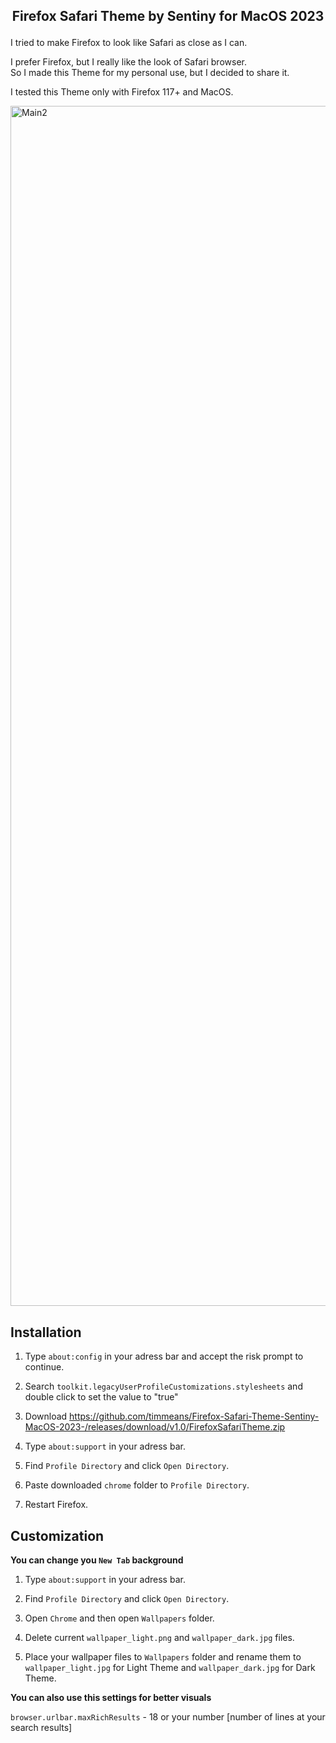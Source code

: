 ## <p align="center"><b>Firefox Safari Theme by Sentiny for MacOS 2023</b></p>

I tried to make Firefox to look like Safari as close as I can.

I prefer Firefox, but I really like the look of Safari browser.<br>
So I made this Theme for my personal use, but I decided to share it.

I tested this Theme only with Firefox 117+ and MacOS.


<img width="1920" alt="Main2" src="https://github.com/timmeans/Firefox-Safari-Theme-Sentiny-MacOS-2023-/assets/125558706/4547e392-698d-4326-9945-701410010f2c">

## Installation

1. Type `about:config` in your adress bar and accept the risk prompt to continue.
 	
2. Search `toolkit.legacyUserProfileCustomizations.stylesheets` and double click to set the value to "true"

3. Download https://github.com/timmeans/Firefox-Safari-Theme-Sentiny-MacOS-2023-/releases/download/v1.0/FirefoxSafariTheme.zip
    
4. Type `about:support` in your adress bar.

5. Find `Profile Directory` and click `Open Directory`.

6. Paste downloaded `chrome` folder to `Profile Directory`.

7. Restart Firefox.

## Customization

<b>You can change you `New Tab` background</b>

1. Type `about:support` in your adress bar.

2. Find `Profile Directory` and click `Open Directory`.

3. Open `Chrome` and then open `Wallpapers` folder.

4. Delete current `wallpaper_light.png` and `wallpaper_dark.jpg` files.

5. Place your wallpaper files to `Wallpapers` folder and rename them to `wallpaper_light.jpg` for Light Theme and `wallpaper_dark.jpg` for Dark Theme.


<b>You can also use this settings for better visuals</b>

`browser.urlbar.maxRichResults` - 18 or your number [number of lines at your search results]
